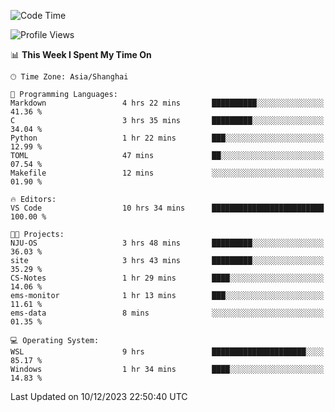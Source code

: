 <!--START_SECTION:waka-->
![Code Time](http://img.shields.io/badge/Code%20Time-1%2C430%20hrs%2026%20mins-blue)

![Profile Views](http://img.shields.io/badge/Profile%20Views-1-blue)

📊 **This Week I Spent My Time On** 

```text
🕑︎ Time Zone: Asia/Shanghai

💬 Programming Languages: 
Markdown                 4 hrs 22 mins       ██████████░░░░░░░░░░░░░░░   41.36 % 
C                        3 hrs 35 mins       █████████░░░░░░░░░░░░░░░░   34.04 % 
Python                   1 hr 22 mins        ███░░░░░░░░░░░░░░░░░░░░░░   12.99 % 
TOML                     47 mins             ██░░░░░░░░░░░░░░░░░░░░░░░   07.54 % 
Makefile                 12 mins             ░░░░░░░░░░░░░░░░░░░░░░░░░   01.90 % 

🔥 Editors: 
VS Code                  10 hrs 34 mins      █████████████████████████   100.00 % 

🐱‍💻 Projects: 
NJU-OS                   3 hrs 48 mins       █████████░░░░░░░░░░░░░░░░   36.03 % 
site                     3 hrs 43 mins       █████████░░░░░░░░░░░░░░░░   35.29 % 
CS-Notes                 1 hr 29 mins        ████░░░░░░░░░░░░░░░░░░░░░   14.06 % 
ems-monitor              1 hr 13 mins        ███░░░░░░░░░░░░░░░░░░░░░░   11.61 % 
ems-data                 8 mins              ░░░░░░░░░░░░░░░░░░░░░░░░░   01.35 % 

💻 Operating System: 
WSL                      9 hrs               █████████████████████░░░░   85.17 % 
Windows                  1 hr 34 mins        ████░░░░░░░░░░░░░░░░░░░░░   14.83 % 
```


 Last Updated on 10/12/2023 22:50:40 UTC
<!--END_SECTION:waka-->